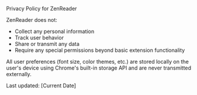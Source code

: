 Privacy Policy for ZenReader

ZenReader does not:
- Collect any personal information
- Track user behavior
- Share or transmit any data
- Require any special permissions beyond basic extension functionality

All user preferences (font size, color themes, etc.) are stored locally on the user's device using Chrome's built-in storage API and are never transmitted externally.

Last updated: [Current Date]
